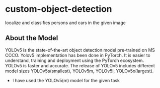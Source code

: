 # custom-object-detection
localize and classifies persons and cars in the given image

## About the Model

YOLOv5 is the state-of-the-art object detection model pre-trained on MS COCO. Yolov5 implementation has been done in PyTorch. It is easier to understand, training and deployment using the PyTorch ecosystem. YOLOv5 is faster and accurate. The release of YOLOv5 includes different model sizes YOLOv5s(smallest), YOLOv5m, YOLOv5l, YOLOv5x(largest). 
* I have used the YOLOv5(m) model for the given task

